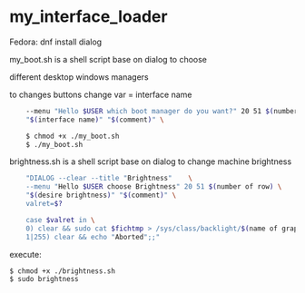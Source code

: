 # my_interface_loader

Fedora:   dnf install dialog

my_boot.sh is a shell script base on dialog to choose

different desktop windows managers

to changes buttons change var = interface name
```bash
	--menu "Hello $USER which boot manager do you want?" 20 51 $(number of rows) \
	"$(interface name)" "$(comment)" \

	$ chmod +x ./my_boot.sh
	$ ./my_boot.sh
```
brightness.sh is a shell script base on dialog to change
    machine brightness

```bash
    "DIALOG --clear --title "Brightness"	\
	--menu "Hello $USER choose Brightness" 20 51 $(number of row) \
	"$(desire brightness)" "$(comment)" \
	valret=$?

	case $valret in \
	0) clear && sudo cat $fichtmp > /sys/class/backlight/$(name of graphic interface)/brightness ;; \
	1|255) clear && echo "Aborted";;"
```
execute:

 	$ chmod +x ./brightness.sh
	$ sudo brightness
